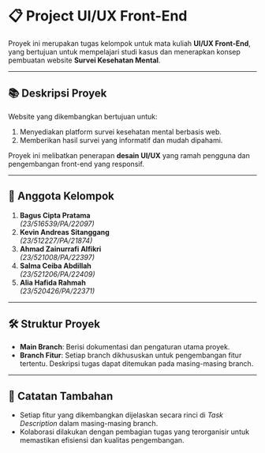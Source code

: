 # 📋 **Project UI/UX Front-End**

Proyek ini merupakan tugas kelompok untuk mata kuliah **UI/UX Front-End**, yang bertujuan untuk mempelajari studi kasus dan menerapkan konsep pembuatan website **Survei Kesehatan Mental**.

---

## 📚 **Deskripsi Proyek**
Website yang dikembangkan bertujuan untuk:
1. Menyediakan platform survei kesehatan mental berbasis web.
2. Memberikan hasil survei yang informatif dan mudah dipahami.

Proyek ini melibatkan penerapan **desain UI/UX** yang ramah pengguna dan pengembangan front-end yang responsif.

---

## 👥 **Anggota Kelompok**
1. **Bagus Cipta Pratama**  
   *(23/516539/PA/22097)*  
2. **Kevin Andreas Sitanggang**  
   *(23/512227/PA/21874)*  
3. **Ahmad Zainurrafi Alfikri**  
   *(23/521008/PA/22397)*  
4. **Salma Ceiba Abdillah**  
   *(23/521206/PA/22409)*  
5. **Alia Hafida Rahmah**  
   *(23/520426/PA/22371)*  

---

## 🛠️ **Struktur Proyek**
- **Main Branch**: Berisi dokumentasi dan pengaturan utama proyek.  
- **Branch Fitur**: Setiap branch dikhususkan untuk pengembangan fitur tertentu. Deskripsi tugas dapat ditemukan pada masing-masing branch.

---

## 📄 **Catatan Tambahan**
- Setiap fitur yang dikembangkan dijelaskan secara rinci di *Task Description* dalam masing-masing branch.
- Kolaborasi dilakukan dengan pembagian tugas yang terorganisir untuk memastikan efisiensi dan kualitas pengembangan.

